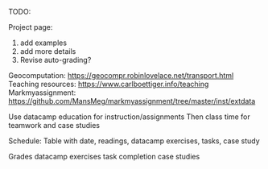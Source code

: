 TODO:

Project page:
1) add examples
2) add more details
3) Revise auto-grading?

Geocomputation: https://geocompr.robinlovelace.net/transport.html
Teaching resources: https://www.carlboettiger.info/teaching
Markmyassignment: https://github.com/MansMeg/markmyassignment/tree/master/inst/extdata


Use datacamp education for instruction/assignments
Then class time for teamwork and case studies

Schedule:  Table with
date, readings, datacamp exercises, tasks, case study

Grades
datacamp exercises
task completion
case studies
